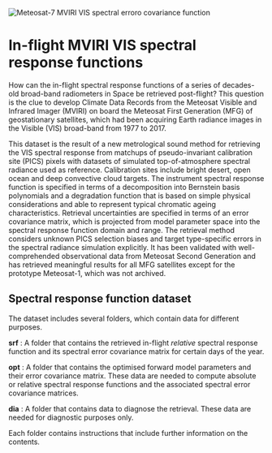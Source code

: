 ![Meteosat-7 MVIRI VIS spectral erroro covariance function](https://ndownloader.figshare.com/files/13254353/preview/13254353/preview.jpg)

# In-flight MVIRI VIS spectral response functions

How can the in-flight spectral response functions of a series of decades-old broad-band radiometers in Space be retrieved post-flight? This question is the clue to develop Climate Data Records from the Meteosat Visible and Infrared Imager (MVIRI) on board the Meteosat First Generation (MFG) of geostationary satellites, which had been acquiring Earth radiance images in the Visible (VIS) broad-band from 1977 to 2017.

This dataset is the result of a new metrological sound method for retrieving the VIS spectral response from matchups of pseudo-invariant calibration site (PICS) pixels with datasets of simulated top-of-atmosphere spectral radiance used as reference. Calibration sites include bright desert, open ocean and deep convective cloud targets. The instrument spectral response function is specified in terms of a decomposition into Bernstein basis polynomials and a degradation function that is based on simple physical considerations and able to represent typical chromatic ageing characteristics. Retrieval uncertainties are specified in terms of an error covariance matrix, which is projected from model parameter space into the
spectral response function domain and range. The retrieval method considers unknown PICS selection biases and target type-specific errors in the spectral radiance simulation explicitly. It has been validated with well-comprehended observational data from Meteosat Second Generation and has retrieved meaningful results for all MFG satellites except for the prototype Meteosat-1, which was not archived.

## Spectral response function dataset

The dataset includes several folders, which contain data for different purposes.

**srf**
:  A folder that contains the retrieved in-flight *relative* spectral response function and its spectral error covariance matrix for certain days of the year.

**opt**
:  A folder that contains the optimised forward model parameters and their error covariance matrix. These data are needed to compute absolute or relative spectral response functions and the associated spectral error covariance matrices.

**dia**
:  A folder that contains data to diagnose the retrieval. These data are needed for diagnostic purposes only.

Each folder contains instructions that include further information on the contents.
